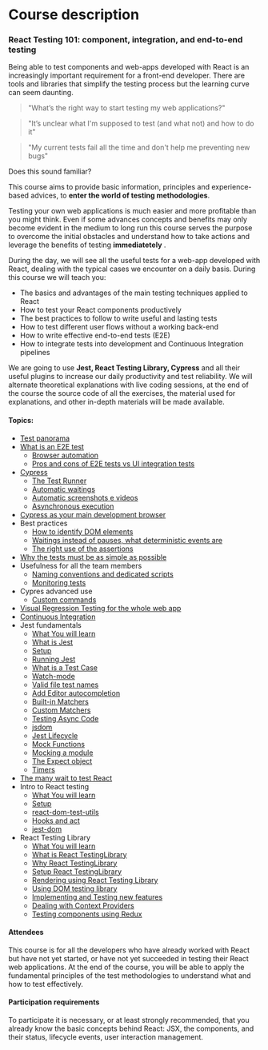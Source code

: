 # Course description

### React Testing 101: component, integration, and end-to-end testing

Being able to test components and web-apps developed with React is an increasingly important requirement for a front-end developer. There are tools and libraries that simplify the testing process but the learning curve can seem daunting.

> "What’s the right way to start testing my web applications?"

> "It’s unclear what I'm supposed to test (and what not) and how to do it"

> "My current tests fail all the time and don't help me preventing new bugs"

Does this sound familiar?

This course aims to provide basic information, principles and experience-based advices, to **enter the world of testing methodologies**.

Testing your own web applications is much easier and more profitable than you might think. Even if some advances concepts and benefits may only become evident in the medium to long run this course serves the purpose to overcome the initial obstacles and understand how to take actions and leverage the benefits of testing **immediatetely** .

During the day, we will see all the useful tests for a web-app developed with React, dealing with the typical cases we encounter on a daily basis. During this course we will teach you:

- The basics and advantages of the main testing techniques applied to React
- How to test your React components productively
- The best practices to follow to write useful and lasting tests
- How to test different user flows without a working back-end
- How to write effective end-to-end tests (E2E)
- How to integrate tests into development and Continuous Integration pipelines

We are going to use **Jest, React Testing Library, Cypress** and all their useful plugins to increase our daily productivity and test reliability.
We will alternate theoretical explanations with live coding sessions, at the end of the course the source code of all the exercises, the material used for explanations, and other in-depth materials will be made available.

#### Topics:

- [Test panorama](types-of-test.md)
- [What is an E2E test](what-is-an-e2e-test.md)
  - [Browser automation](headless-browser.md)
  - [Pros and cons of E2E tests vs UI integration tests](stubbing-the-backend.md)
- [Cypress](cypress-vs-other-tools.md)
  - [The Test Runner](opening-cypress.md#the-test-runner)
  - [Automatic waitings](cypress-waitings-and-execution-order.md#automatic-waiting)
  - [Automatic screenshots e videos](https://docs.cypress.io/guides/guides/screenshots-and-videos.html#Screenshots)
  - [Asynchronous execution](cypress-waitings-and-execution-order.md#test-code-execution-order)
- [Cypress as your main development browser](cypress-as-a-development-tool.md)
- Best practices
  - [How to identify DOM elements](cypress-testing-library.md)
  - [Waitings instead of pauses, what deterministic events are](waiting-for-ajax-request.md#ajax-request-waiting)
  - [The right use of the assertions](payload-assertions.md)
- [Why the tests must be as simple as possible](testing-rules.md#simple)
- Usefulness for all the team members
  - [Naming conventions and dedicated scripts](dedicated-scripts.md)
  - [Monitoring tests](monitoring-tests.md)
- Cypres advanced use
  - [Custom commands](signup-custom-command.md)
- [Visual Regression Testing for the whole web app](visual-regression-testing.md)
- [Continuous Integration](continuous-integration.md)
- Jest fundamentals
  - [What You will learn](book/jest-101/index.md)
  - [What is Jest](book/jest-101/what-is-jest.md)
  - [Setup](book/jest-101/setup.md)
  - [Running Jest](book/jest-101/running-jest.md)
  - [What is a Test Case](book/jest-101/test-case.md)
  - [Watch-mode](book/jest-101/watch-mode.md)
  - [Valid file test names](book/jest-101/test-filenames.md)
  - [Add Editor autocompletion](book/jest-101/editor-autocompletion.md)
  - [Built-in Matchers](book/jest-101/built-in-matchers.md)
  - [Custom Matchers](book/jest-101/custom-matchers.md)
  - [Testing Async Code](book/jest-101/testing-async-code.md)
  - [jsdom](book/jest-101/jsdom.md)
  - [Jest Lifecycle](book/jest-101/jest-lifecycle.md)
  - [Mock Functions](book/jest-101/mock-function.md)
  - [Mocking a module](book/jest-101/mock-modules.md)
  - [The Expect object](book/jest-101/expect-object.md)
  - [Timers](book/jest-101/timers.md)
- [The many wait to test React](book/many-ways-to-test-react.md)
- Intro to React testing
  - [What You will learn](book/intro-to-react-testing/index.md)
  - [Setup](book/intro-to-react-testing/setup.md)
  - [react-dom-test-utils](book/intro-to-react-testing/react-dom-test-utils.md)
  - [Hooks and act](book/intro-to-react-testing/hooks-and-act.md)
  - [jest-dom](book/intro-to-react-testing/jest-dom.md)
- React Testing Library
  - [What You will learn](book/react-testing-library/index.md)
  - [What is React TestingLibrary](book/react-testing-library/what.md)
  - [Why React TestingLibrary](book/react-testing-library/why-react-testing-library.md)
  - [Setup React TestingLibrary](book/react-testing-library/setup.md)
  - [Rendering using React Testing Library](book/react-testing-library/rendering.md)
  - [Using DOM testing library](book/react-testing-library/dom-testing-library.md)
  - [Implementing and Testing new features](book/react-testing-library/custom-input.md)
  - [Dealing with Context Providers](book/react-testing-library/context.md)
  - [Testing components using Redux](book/react-testing-library/redux.md)

#### Attendees

This course is for all the developers who have already worked with React but have not yet started, or have not yet succeeded in testing their React web applications. At the end of the course, you will be able to apply the fundamental principles of the test methodologies to understand what and how to test effectively.

#### Participation requirements

To participate it is necessary, or at least strongly recommended, that you already know the basic concepts behind React: JSX, the components, and their status, lifecycle events, user interaction management.
